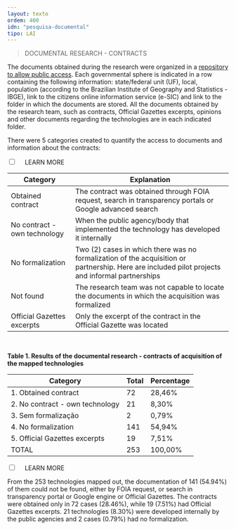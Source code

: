 ```yaml
---
layout: texto
ordem: 400
idn: "pesquisa-documental"
tipo: LAI
---
```

> DOCUMENTAL RESEARCH - CONTRACTS

The documents obtained during the research were organized in a [repository to allow public access](https://docs.google.com/spreadsheets/d/1Wgf7gIHUV5rWU2o_RNyCwJ0uFGC2mwDoBWUED1E0v-w/edit#gid=0). Each governmental sphere is indicated in a row containing the following information: state/federal unit (UF), local, population (according to the Brazilian Institute of Geography and Statistics - IBGE), link to the citizens online information service (e-SIC) and link to the folder in which the documents are stored. All the documents obtained by the research team, such as contracts, Official Gazettes excerpts, opinions and other documents regarding the technologies are in each indicated folder.

There were 5 categories created to quantify the access to documents and information about the contracts:

<div class="accordion">
    <div class="option">
      <input type="checkbox" id="toggle{{ page.ordem }}" class="toggle" />
      <label class="titleaco" for="toggle{{page.ordem}}">LEARN MORE&nbsp;
      </label>
      <div class="contentaco">
      <table>
<thead>
<tr>
  <th>Category</th>
  <th>Explanation</th>
</tr>
</thead>
<tbody>
<tr>
  <td>Obtained contract</td>
  <td>The contract was obtained through FOIA request, search in transparency portals or Google advanced search</td>
</tr>
<tr>
  <td>No contract - own technology</td>
  <td>When the public agency/body that implemented the technology has developed it internally</td>
</tr>
<tr>
  <td>No formalization</td>
  <td>Two (2) cases in which there was no formalization of the acquisition or partnership. Here are included pilot projects and informal partnerships</td>
</tr>
<tr>
  <td>Not found</td>
  <td>The research team was not capable to locate the documents in which the acquisition was formalized</td>
</tr>
<tr>
  <td>Official Gazettes excerpts</td>
  <td>Only the excerpt of the contract in the Official Gazette was located</td>
</tr>
</tbody>
</table>
      </div>
    </div>
  </div>

<br>

**Table 1. Results of the documental research - contracts of acquisition of the mapped technologies**

| Category                             | Total | Percentage  |
|--------------------------------------|-------|-------------|
| 1. Obtained contract                 | 72    | 28,46%      |
| 2. No contract - own technology      | 21    | 8,30%       |
| 3. Sem formalização                  | 2     | 0,79%       |
| 4. No formalization                  | 141   | 54,94%      |
| 5. Official Gazettes excerpts        | 19    | 7,51%       |
| TOTAL                                | 253   | 100,00%     |

<div class="accordion">
    <div class="option">
      <input type="checkbox" id="toggle4000" class="toggle" />
      <label class="titleaco" for="toggle4000">LEARN MORE&nbsp;
      </label>
      <div class="contentaco">
      <p>From the 253 technologies mapped out, the documentation of 141 (54.94%) of them could not be found, either by FOIA request, or search in transparency portal or Google engine or Official Gazettes. The contracts were obtained only in 72 cases (28.46%), while 19 (7.51%) had Official Gazettes excerpts. 21 technologies (8.30%) were developed internally by the public agencies and 2 cases (0.79%) had no formalization.</p>
      </div>
    </div>
  </div>
